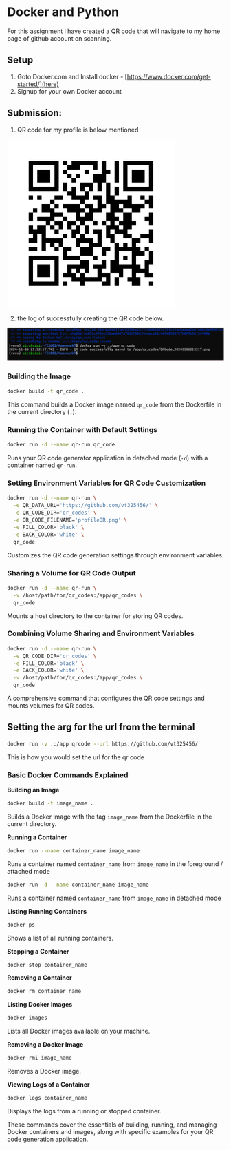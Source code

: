 # Docker and Python

For this assignment i have created a QR code that will navigate to my home page of github account on scanning.


## Setup
1.  Goto Docker.com and Install docker - [https://www.docker.com/get-started/](here)
2.  Signup for your own Docker account 

## Submission:

1. QR code for my profile is below mentioned

![QR for git profile](./QRCode_20241106213217.png)


2. the log of successfully creating the QR code below.

![Output log](./image.png)


### Building the Image

```sh
docker build -t qr_code .
```
This command builds a Docker image named `qr_code` from the Dockerfile in the current directory (`.`).

### Running the Container with Default Settings
```sh
docker run -d --name qr-run qr_code
```

Runs your QR code generator application in detached mode (`-d`) with a container named `qr-run`.

### Setting Environment Variables for QR Code Customization

```sh
docker run -d --name qr-run \
  -e QR_DATA_URL='https://github.com/vt325456/' \
  -e QR_CODE_DIR='qr_codes' \
  -e QR_CODE_FILENAME='profileQR.png' \
  -e FILL_COLOR='black' \
  -e BACK_COLOR='white' \
  qr_code
```
Customizes the QR code generation settings through environment variables.

### Sharing a Volume for QR Code Output

```sh
docker run -d --name qr-run \
  -v /host/path/for/qr_codes:/app/qr_codes \
  qr_code
```
Mounts a host directory to the container for storing QR codes.

### Combining Volume Sharing and Environment Variables

```sh
docker run -d --name qr-run \
  -e QR_CODE_DIR='qr_codes' \
  -e FILL_COLOR='black' \
  -e BACK_COLOR='white' \
  -v /host/path/for/qr_codes:/app/qr_codes \
  qr_code
```

A comprehensive command that configures the QR code settings and mounts volumes for QR codes.

## Setting the arg for the url from the terminal
```sh
docker run -v .:/app qrcode --url https://github.com/vt325456/
```
This is how you would set the url for the qr code
### Basic Docker Commands Explained

**Building an Image**

```sh
docker build -t image_name .
```

Builds a Docker image with the tag `image_name` from the Dockerfile in the current directory.

**Running a Container**

```sh
docker run --name container_name image_name
```
Runs a container named `container_name` from `image_name` in the foreground / attached mode

```sh
docker run -d --name container_name image_name
```
Runs a container named `container_name` from `image_name` in detached mode

**Listing Running Containers**

```sh
docker ps
```
Shows a list of all running containers.

**Stopping a Container**

```sh
docker stop container_name
```
**Removing a Container**

```sh
docker rm container_name
```
**Listing Docker Images**


```sh
docker images
```
Lists all Docker images available on your machine.

**Removing a Docker Image**


```sh
docker rmi image_name
```

Removes a Docker image.

**Viewing Logs of a Container**

```sh
docker logs container_name
```
Displays the logs from a running or stopped container.

These commands cover the essentials of building, running, and managing Docker containers and images, along with specific examples for your QR code generation application.
